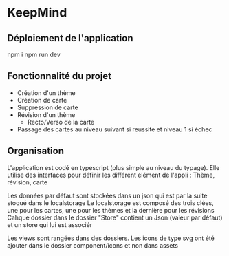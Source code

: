 # KeepMind

## Déploiement de l'application
npm i
npm run dev

## Fonctionnalité du projet
- Création d'un thème 
- Création de carte
- Suppression de carte
- Révision d'un thème
    - Recto/Verso de la carte
- Passage des cartes au niveau suivant si reussite et niveau 1 si échec

## Organisation
L'application est codé en typescript (plus simple au niveau du typage). Elle utilise des interfaces pour définir les différent élément de l'appli : Thème, révision, carte

Les données par défaut sont stockées dans un json qui est par la suite stoqué dans le localstorage
Le localstorage est composé des trois clées, une pour les cartes, une pour les thèmes et la dernière pour les révisions
Cahque dossier dans le dossier "Store" contient un Json (valeur par défaut) et un store qui lui est associér

Les views sont rangées dans des dossiers. 
Les icons de type svg ont été ajouter dans le dossier component/icons et non dans assets